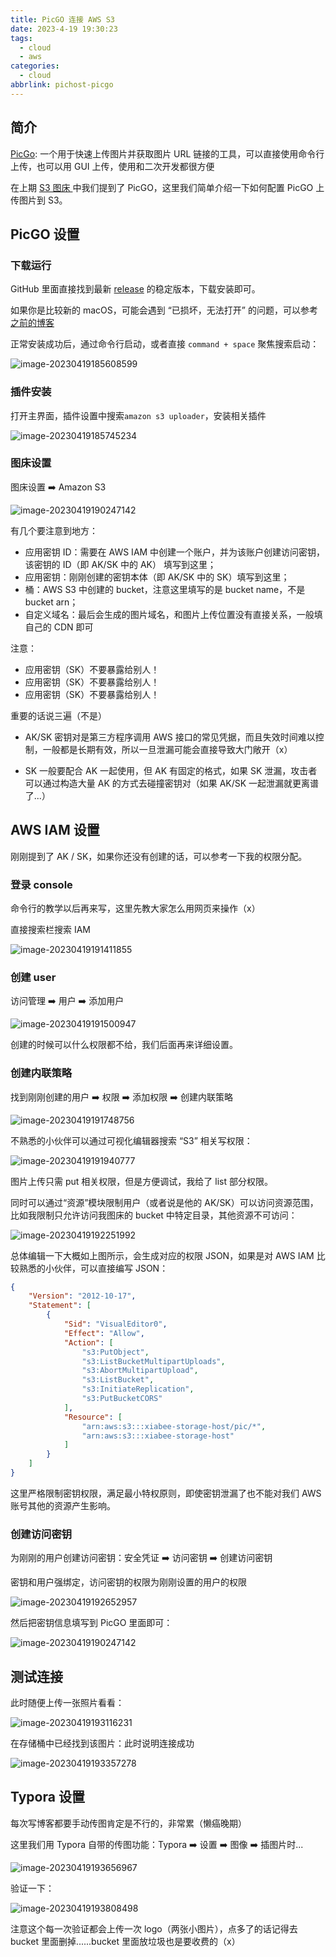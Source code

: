 ```yaml
---
title: PicGO 连接 AWS S3
date: 2023-4-19 19:30:23
tags:
  - cloud
  - aws
categories:
  - cloud
abbrlink: pichost-picgo
---
```




## 简介

[PicGo](https://github.com/Molunerfinn/PicGo):  一个用于快速上传图片并获取图片 URL 链接的工具，可以直接使用命令行上传，也可以用 GUI 上传，使用和二次开发都很方便

在上期 [S3 图床 ](https://blog.xiabee.cn/posts/aws-pichost/)中我们提到了 PicGO，这里我们简单介绍一下如何配置 PicGO 上传图片到 S3。



## PicGO 设置

### 下载运行

GitHub 里面直接找到最新 [release](https://github.com/Molunerfinn/PicGo/releases/) 的稳定版本，下载安装即可。

如果你是比较新的 macOS，可能会遇到 “已损坏，无法打开” 的问题，可以参考[之前的博客](https://blog.xiabee.cn/posts/app-error/)

正常安装成功后，通过命令行启动，或者直接 `command + space` 聚焦搜索启动：

![image-20230419185608599](https://s3.xiabee.cn/pic/2023/04/a16efad700ad949e52a8d28286cca122585292fe09d87659163b8703cb438df3.png)



### 插件安装

打开主界面，插件设置中搜索`amazon s3 uploader`，安装相关插件

![image-20230419185745234](https://s3.xiabee.cn/pic/2023/04/a2484faeb2c392ccd539363e2157e52f04d46a4f466b6765ebec24f16691d2c5.png)



### 图床设置

图床设置 ➡️ Amazon S3

![image-20230419190247142](https://s3.xiabee.cn/pic/2023/04/949e427d51c3eb2959bfed3ba9e95b33387ac737b9d8b87114133380bcf0ce93.png)

有几个要注意到地方：

* 应用密钥 ID：需要在 AWS IAM 中创建一个账户，并为该账户创建访问密钥，该密钥的 ID（即 AK/SK 中的 AK） 填写到这里；
* 应用密钥：刚刚创建的密钥本体（即 AK/SK 中的 SK）填写到这里；
* 桶：AWS S3 中创建的 bucket，注意这里填写的是 bucket name，不是 bucket arn；
* 自定义域名：最后会生成的图片域名，和图片上传位置没有直接关系，一般填自己的 CDN 即可



注意：

* 应用密钥（SK）不要暴露给别人！
* 应用密钥（SK）不要暴露给别人！
* 应用密钥（SK）不要暴露给别人！

重要的话说三遍（不是）

* AK/SK 密钥对是第三方程序调用 AWS 接口的常见凭据，而且失效时间难以控制，一般都是长期有效，所以一旦泄漏可能会直接导致大门敞开（x）

* SK 一般要配合 AK 一起使用，但 AK 有固定的格式，如果 SK 泄漏，攻击者可以通过构造大量 AK 的方式去碰撞密钥对（如果 AK/SK 一起泄漏就更离谱了...）



## AWS IAM 设置

刚刚提到了 AK / SK，如果你还没有创建的话，可以参考一下我的权限分配。

### 登录 console

命令行的教学以后再来写，这里先教大家怎么用网页来操作（x）

直接搜索栏搜索 IAM

![image-20230419191411855](https://s3.xiabee.cn/pic/2023/04/935d9f78e2c89246ec08055a5fe296179808ed9efde42eae7d4b256ded36ffd9.png)



### 创建 user

访问管理 ➡️ 用户 ➡️ 添加用户

![image-20230419191500947](https://s3.xiabee.cn/pic/2023/04/eb652f42611aeff24045310ad802566e7dda43a41bc5ded885165535f80f2599.png)



创建的时候可以什么权限都不给，我们后面再来详细设置。



### 创建内联策略

找到刚刚创建的用户 ➡️ 权限 ➡️ 添加权限 ➡️ 创建内联策略

![image-20230419191748756](https://s3.xiabee.cn/pic/2023/04/393bd202a39e783836d7dd85e0d45d1188747b479156be1c7a6fc4293165987f.png)



不熟悉的小伙伴可以通过可视化编辑器搜索 “S3” 相关写权限：

![image-20230419191940777](https://s3.xiabee.cn/pic/2023/04/76790a0233391e08834c8f96e8968861eab0308242c72e2b7d57b18ff1b01b04.png)



图片上传只需 put 相关权限，但是方便调试，我给了 list 部分权限。

同时可以通过“资源”模块限制用户（或者说是他的 AK/SK）可以访问资源范围，比如我限制只允许访问我图床的 bucket 中特定目录，其他资源不可访问：

![image-20230419192251992](https://s3.xiabee.cn/pic/2023/04/9789e6e952e8ba080e4f95bc4f377bdb35bb18563ab36207a2dca52140b480f5.png)



总体编辑一下大概如上图所示，会生成对应的权限 JSON，如果是对 AWS IAM 比较熟悉的小伙伴，可以直接编写 JSON：

```json
{
    "Version": "2012-10-17",
    "Statement": [
        {
            "Sid": "VisualEditor0",
            "Effect": "Allow",
            "Action": [
                "s3:PutObject",
                "s3:ListBucketMultipartUploads",
                "s3:AbortMultipartUpload",
                "s3:ListBucket",
                "s3:InitiateReplication",
                "s3:PutBucketCORS"
            ],
            "Resource": [
                "arn:aws:s3:::xiabee-storage-host/pic/*",
                "arn:aws:s3:::xiabee-storage-host"
            ]
        }
    ]
}
```

这里严格限制密钥权限，满足最小特权原则，即使密钥泄漏了也不能对我们 AWS 账号其他的资源产生影响。



### 创建访问密钥

为刚刚的用户创建访问密钥：安全凭证 ➡️ 访问密钥 ➡️ 创建访问密钥

密钥和用户强绑定，访问密钥的权限为刚刚设置的用户的权限

![image-20230419192652957](https://s3.xiabee.cn/pic/2023/04/7ba42ac6af470cab7619183a103014ee597da9fac3682d331864b566d8f435d2.png)



然后把密钥信息填写到 PicGO 里面即可：

![image-20230419190247142](https://s3.xiabee.cn/pic/2023/04/949e427d51c3eb2959bfed3ba9e95b33387ac737b9d8b87114133380bcf0ce93.png)



## 测试连接

此时随便上传一张照片看看：

![image-20230419193116231](https://s3.xiabee.cn/pic/2023/04/00cc21e3e3ec20ef2bbe820247221e32430f17e37758b7605cce501bb502358e.png)



在存储桶中已经找到该图片：此时说明连接成功

![image-20230419193357278](https://s3.xiabee.cn/pic/2023/04/0142bed68384b4818a4c37cc357f42ee68874ca48d5b35fe628040a76ff04645.png)



## Typora 设置

每次写博客都要手动传图肯定是不行的，非常累（懒癌晚期）

这里我们用 Typora 自带的传图功能：Typora ➡️ 设置 ➡️ 图像 ➡️ 插图片时...

![image-20230419193656967](https://s3.xiabee.cn/pic/2023/04/243fac296cb761afc78952a1e49823b5a6fdb946159093f396db2b05bfaba9f2.png)



验证一下：

![image-20230419193808498](https://s3.xiabee.cn/pic/2023/04/9d2899bfbb621390086e943e0b178c4f943fe46f7c0ae0f8779568122ffa882a.png)

注意这个每一次验证都会上传一次 logo（两张小图片），点多了的话记得去 bucket 里面删掉......bucket 里面放垃圾也是要收费的（x）
